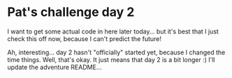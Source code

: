 # Pat's challenge day 2

I want to get some actual code in here later today... but it's best that I just check this off now, because I can't predict the future!

Ah, interesting... day 2 hasn't "officially" started yet, because I changed the time things. Well, that's okay. It just means that day 2 is a bit longer :) I'll update the adventure README...
